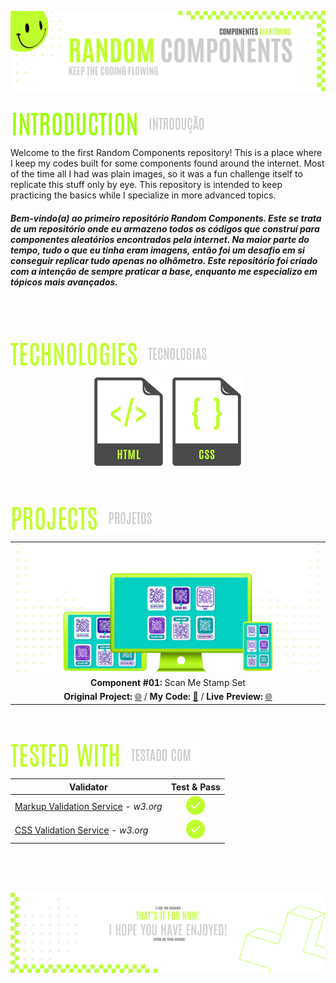 
![A pretty README header](./assets/Readme-Header.png)
<br />
<br />

![Introduction](https://github.com/malunaridev/MalunariDev/blob/master/assets/Readme-Introduction.png?raw=true) ![Introdução](https://github.com/malunaridev/MalunariDev/blob/master/assets/Readme-Introducao.png?raw=true)

Welcome to the first Random Components repository! This is a place where I keep my codes built for some components found around the internet. Most of the time all I had was plain images, so it was a fun challenge itself to replicate this stuff only by eye. This repository is intended to keep practicing the basics while I specialize in more advanced topics. 

##### Bem-vindo(a) ao primeiro repositório Random Components. Este se trata de um repositório onde eu armazeno todos os códigos que construí para componentes aleatórios encontrados pela internet. Na maior parte do tempo, tudo o que eu tinha eram imagens, então foi um desafio em si conseguir replicar tudo apenas no olhômetro. Este repositório foi criado com a intenção de sempre praticar a base, enquanto me especializo em tópicos mais avançados.

<br />
<br />
<br />

![Technologies used](https://github.com/malunaridev/MalunariDev/blob/master/assets/Readme-Technologies.png?raw=true) ![Tecnologias utilizadas](https://github.com/malunaridev/MalunariDev/blob/master/assets/Readme-Tecnologias.png?raw=true)

<p align="center">
  <img src="https://github.com/malunaridev/MalunariDev/blob/master/assets/Tech-HTML.png?raw=true">
  <img src="https://github.com/malunaridev/MalunariDev/blob/master/assets/Tech-CSS.png?raw=true">
</p>

<br />
<br />

![Projects](https://github.com/malunaridev/MalunariDev/blob/master/assets/Readme-Projects.png?raw=true) ![Projetos](https://github.com/malunaridev/MalunariDev/blob/master/assets/Readme-Projetos.png?raw=true)


|                                                          |
| :------------------------------------------------------: |
| ![Component #1](./assets/Mockup-01.png) |
|             **Component #01:** Scan Me Stamp Set             |
| **Original Project:** [🌐](https://github.com/malunaridev/Random-Components-01/blob/master/assets/Example-01.jpg) / **My Code:** [📄](https://github.com/malunaridev/Random-Components-01/tree/master/01-scan-me-stamp-set) / **Live Preview:** [🌐](https://rc-1-scan-me-stamp-set.vercel.app/)

<br />
<br />




![Tested with](https://github.com/malunaridev/MalunariDev/blob/master/assets/Readme-Tested-with.png?raw=true) ![Testado com](https://github.com/malunaridev/MalunariDev/blob/master/assets/Readme-Testado-com.png?raw=true)

| Validator                                                                        |                     Test & Pass                     |
| -------------------------------------------------------------------------------- | :--------------------------------------------: |
| [Markup Validation Service](https://validator.w3.org/) - <em>w3.org</em>         | ![Done](https://github.com/malunaridev/MalunariDev/blob/master/assets/Readme-Done.png?raw=true) |
| [CSS Validation Service](https://jigsaw.w3.org/css-validator/) - <em>w3.org</em> | ![Done](https://github.com/malunaridev/MalunariDev/blob/master/assets/Readme-Done.png?raw=true) |

<br />
<br />
<br />

![A pretty README footer](https://github.com/malunaridev/MalunariDev/blob/master/assets/Readme-Footer.png?raw=true)

